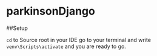 # parkinsonDjango


##Setup

``cd`` to Source root in your IDE
go to your terminal and write ```venv\Scripts\activate``` and you are ready to go.



